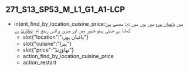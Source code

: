 ## 271_S13_SP53_M_L1_G1_A1-LCP
* intent_find_by_location_cuisine_price:میں [باغبان پورہ](location) میں ہوں میں :م: مجھے [پیزا](cuisine) کھانا ہے جیلی پینو فلیور میں اور میری پرائس رینج :م: [تھاؤزنڈ](price) ہے
	- slot{"location":"باغبان پورہ"}
	- slot{"cuisine":"پیزا"}
	- slot{"price":"تھاؤزنڈ"}
	- action_find_by_location_cuisine_price
	- action_restart